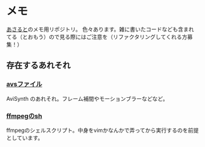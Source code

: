 # メモ

[あさると](https://twitter.com/SzlyNe_)のメモ用リポジトリ。  
色々あります。雑に書いたコードなども含まれてる（とおもう）ので見る際にはご注意を（リファクタリングしてくれる方募集！）

## 存在するあれそれ

### [avsファイル](./avs)
AviSynth のあれそれ。フレーム補間やモーションブラーなどなど。

### [ffmpegのsh](./ffmpeg)

ffmpegのシェルスクリプト。中身をvimかなんかで弄ってから実行するのを前提としています。
